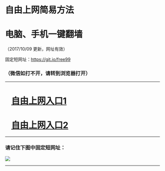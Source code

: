 ﻿# 自由上网简易方法

# 电脑、手机一键翻墙

（2017/10/09 更新，网址有效）

固定短网址：https://git.io/free99

### （微信如打不开，请转到浏览器打开）


***





# &nbsp;&nbsp; <a href="http://ft1120922486.fwq-tz-1001.info/fwqtz01.html?t=100900115911 " target="_blank">自由上网入口1</a>
# &nbsp;&nbsp; <a href="http://ft82885215.fwq-tz-1002.info/fwqtz02.html?t=100900129872 " target="_blank">自由上网入口2</a>
***

### 请记住下图中固定短网址：

<img src="https://s3-us-west-2.amazonaws.com/fwq-1001/yjfq-20170905okok.png" /> 


***

